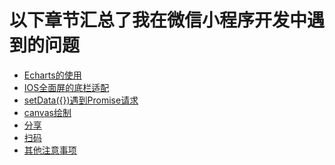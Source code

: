 <!--
 * @Author: kendrick任
 * @Date: 2020-12-18 09:55:07
 * @LastEditTime: 2020-12-21 15:01:21
 * @Description: 版本申明
 * @FilePath: \gitbook\wxapp\CommonQuestion\README.md
 * @
-->
# 以下章节汇总了我在微信小程序开发中遇到的问题

- [Echarts的使用](UseEcharts.md)
- [IOS全面屏的底栏适配](FullScreenAdaptation.md)
- [setData({})遇到Promise请求](PromiseRequest.md)
- [canvas绘制](CanvasDraw.md)
- [分享](Share.md)
- [扫码](Scan.md)
- [其他注意事项](Else.md)